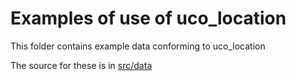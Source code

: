 # Examples of use of uco_location

This folder contains example data conforming to uco_location

The source for these is in [src/data](../src/data/examples)